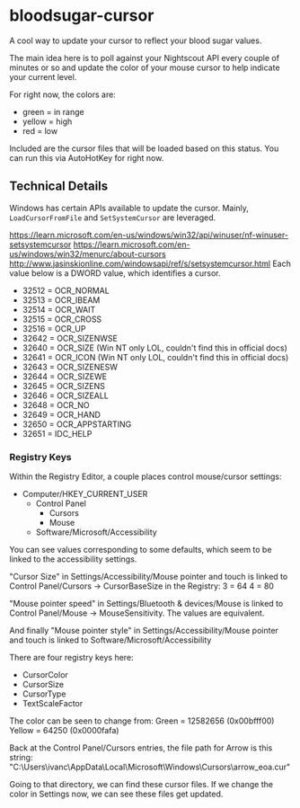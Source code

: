 # bloodsugar-cursor

A cool way to update your cursor to reflect your blood sugar values.

The main idea here is to poll against your Nightscout API every couple of minutes or so and update the color of your mouse cursor to help indicate your current level.

For right now, the colors are:

- green = in range
- yellow = high
- red = low

Included are the cursor files that will be loaded based on this status.
You can run this via AutoHotKey for right now.

## Technical Details

Windows has certain APIs available to update the cursor. Mainly, `LoadCursorFromFile` and `SetSystemCursor` are leveraged.

<https://learn.microsoft.com/en-us/windows/win32/api/winuser/nf-winuser-setsystemcursor>
<https://learn.microsoft.com/en-us/windows/win32/menurc/about-cursors>
<http://www.jasinskionline.com/windowsapi/ref/s/setsystemcursor.html>
Each value below is a DWORD value, which identifies a cursor.

- 32512 = OCR_NORMAL
- 32513 = OCR_IBEAM
- 32514 = OCR_WAIT
- 32515 = OCR_CROSS
- 32516 = OCR_UP
- 32642 = OCR_SIZENWSE
- 32640 = OCR_SIZE (Win NT only LOL, couldn't find this in official docs)
- 32641 = OCR_ICON (Win NT only LOL, couldn't find this in official docs)
- 32643 = OCR_SIZENESW
- 32644 = OCR_SIZEWE
- 32645 = OCR_SIZENS
- 32646 = OCR_SIZEALL
- 32648 = OCR_NO
- 32649 = OCR_HAND
- 32650 = OCR_APPSTARTING
- 32651 = IDC_HELP

### Registry Keys

Within the Registry Editor, a couple places control mouse/cursor settings:

- Computer/HKEY_CURRENT_USER
  - Control Panel
    - Cursors
    - Mouse
  - Software/Microsoft/Accessibility

You can see values corresponding to some defaults, which seem to be linked to the
accessibility settings.

"Cursor Size" in Settings/Accessibility/Mouse pointer and touch is linked to
Control Panel/Cursors -> CursorBaseSize in the Registry:
3 = 64
4 = 80

"Mouse pointer speed" in Settings/Bluetooth & devices/Mouse is linked to
Control Panel/Mouse -> MouseSensitivity. The values are equivalent.

And finally "Mouse pointer style" in Settings/Accessibility/Mouse pointer and touch is linked to
Software/Microsoft/Accessibility

There are four registry keys here:

- CursorColor
- CursorSize
- CursorType
- TextScaleFactor

The color can be seen to change from:
Green = 12582656 (0x00bfff00)
Yellow = 64250      (0x0000fafa)

Back at the Control Panel/Cursors entries, the file path for Arrow is this string:
"C:\\Users\\ivanc\\AppData\\Local\\Microsoft\\Windows\\Cursors\\arrow_eoa.cur"

Going to that directory, we can find these cursor files. If we change the color in Settings now, we can see these files get updated.
